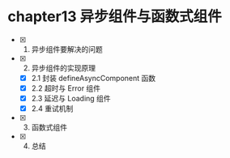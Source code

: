 # chapter13 异步组件与函数式组件

- [x] 1. 异步组件要解决的问题
- [x] 2. 异步组件的实现原理
  - [x] 2.1 封装 defineAsyncComponent 函数
  - [x] 2.2 超时与 Error 组件
  - [x] 2.3 延迟与 Loading 组件
  - [x] 2.4 重试机制
- [x] 3. 函数式组件
- [x] 4. 总结